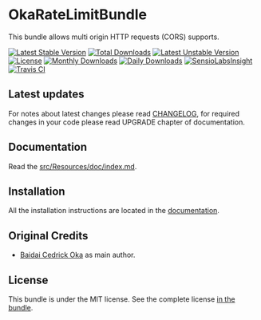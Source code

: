 OkaRateLimitBundle
==================

This bundle allows multi origin HTTP requests (CORS) supports.

[![Latest Stable Version](https://poser.pugx.org/coka/rate-limit-bundle/v/stable)](https://packagist.org/packages/coka/rate-limit-bundle)
[![Total Downloads](https://poser.pugx.org/coka/rate-limit-bundle/downloads)](https://packagist.org/packages/coka/rate-limit-bundle)
[![Latest Unstable Version](https://poser.pugx.org/coka/rate-limit-bundle/v/unstable)](https://packagist.org/packages/coka/rate-limit-bundle)
[![License](https://poser.pugx.org/coka/rate-limit-bundle/license)](https://packagist.org/packages/coka/rate-limit-bundle)
[![Monthly Downloads](https://poser.pugx.org/coka/rate-limit-bundle/d/monthly)](https://packagist.org/packages/coka/rate-limit-bundle)
[![Daily Downloads](https://poser.pugx.org/coka/rate-limit-bundle/d/daily)](https://packagist.org/packages/coka/rate-limit-bundle)
[![SensioLabsInsight](https://insight.sensiolabs.com/projects/d7003ed9-f74b-4c11-8804-010467f46c8b/mini.png)](https://insight.sensiolabs.com/projects/d7003ed9-f74b-4c11-8804-010467f46c8b)
[![Travis CI](https://travis-ci.org/CedrickOka/rate-limit-bundle.svg?branch=master)](https://travis-ci.org/CedrickOka/rate-limit-bundle)

Latest updates
--------------

For notes about latest changes please read [CHANGELOG](CHANGELOG.md), for required changes in your code please read UPGRADE chapter of documentation.

Documentation
-------------

Read the [src/Resources/doc/index.md](src/Resources/doc/index.md).

Installation
------------

All the installation instructions are located in the [documentation](src/Resources/doc/index.md).

Original Credits
----------------

* [Baidai Cedrick Oka](https://github.com/CedrickOka) as main author.

License
-------

This bundle is under the MIT license. See the complete license [in the bundle](LICENSE).
